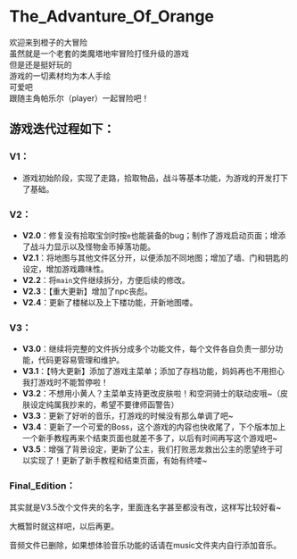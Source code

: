 # The_Advanture_Of_Orange

欢迎来到橙子的大冒险  
虽然就是一个老套的类魔塔地牢冒险打怪升级的游戏  
但是还是挺好玩的  
游戏的一切素材均为本人手绘  
可爱吧  
跟随主角帕乐尔（player）一起冒险吧！

## 游戏迭代过程如下：

### V1：
- 游戏初始阶段，实现了走路，拾取物品，战斗等基本功能，为游戏的开发打下了基础。

### V2：
- **V2.0**：修复没有拾取宝剑时按`e`也能装备的bug；制作了游戏启动页面；增添了战斗力显示以及怪物金币掉落功能。
- **V2.1**：将地图与其他文件区分开，以便添加不同地图；增加了墙、门和钥匙的设定，增加游戏趣味性。
- **V2.2**：将`main`文件继续拆分，方便后续的修改。
- **V2.3**：【重大更新】增加了npc丧彪。
- **V2.4**：更新了楼梯以及上下楼功能，开新地图喽。

### V3：
- **V3.0**：继续将完整的文件拆分成多个功能文件，每个文件各自负责一部分功能，代码更容易管理和维护。
- **V3.1**：【特大更新】添加了游戏主菜单；添加了存档功能，妈妈再也不用担心我打游戏时不能暂停啦！
- **V3.2**：不想用小黄人？主菜单支持更改皮肤啦！和空洞骑士的联动皮哦~（皮肤设定纯属我抄来的，希望不要律师函警告）
- **V3.3**：更新了好听的音乐，打游戏的时候没有那么单调了吧~
- **V3.4**：更新了一个可爱的Boss，这个游戏的内容也快收尾了，下个版本加上一个新手教程再来个结束页面也就差不多了，以后有时间再写这个游戏吧~
- **V3.5**：增强了背景设定，更新了公主，我们打败恶龙救出公主的愿望终于可以实现了！更新了新手教程和结束页面，有始有终喽~

### Final_Edition：
其实就是V3.5改个文件夹的名字，里面连名字甚至都没有改，这样写比较好看~

大概暂时就这样吧，以后再更。

音频文件已删除，如果想体验音乐功能的话请在music文件夹内自行添加音乐。
